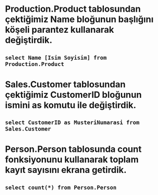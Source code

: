 # Production.Product tablosundan çektiğimiz Name bloğunun başlığını köşeli parantez kullanarak değiştirdik.

## `select Name [Isim Soyisim] from Production.Product `

# Sales.Customer tablosundan çektiğimiz CustomerID bloğunun ismini as komutu ile değiştirdik.

## `select CustomerID as MusteriNumarasi from Sales.Customer `

# Person.Person tablosunda count fonksiyonunu kullanarak toplam kayıt sayısını ekrana getirdik.

## `select count(*) from Person.Person `
